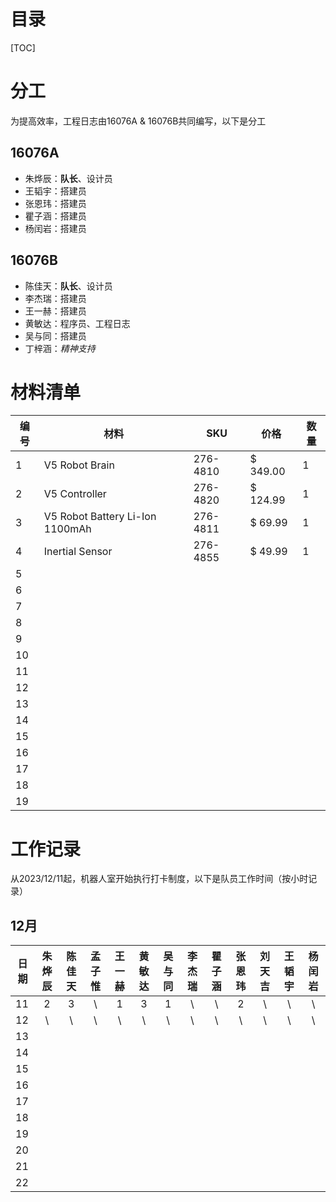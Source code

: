 # 目录

[TOC]

<div STYLE="page-break-after: always;"></div>

# 分工

为提高效率，工程日志由16076A & 16076B共同编写，以下是分工

## 16076A

- 朱烨辰：**队长**、设计员
- 王韬宇：搭建员
- 张恩玮：搭建员
- 瞿子涵：搭建员
- 杨闰岩：搭建员

## 16076B

- 陈佳天：**队长**、设计员
- 李杰瑞：搭建员
- 王一赫：搭建员
- 黄敏达：程序员、工程日志
- 吴与同：搭建员
- 丁梓涵：*精神支持*

<div STYLE="page-break-after: always;"></div>

# 材料清单

| 编号 | 材料                             | SKU      | 价格        | 数量 |
| ---- | -------------------------------- | -------- | ----------- | ---- |
| 1    | V5 Robot Brain                   | 276-4810 | $   349.00  | 1    |
| 2    | V5  Controller                   | 276-4820 | $   124.99  | 1    |
| 3    | V5  Robot Battery Li-Ion 1100mAh | 276-4811 | $     69.99 | 1    |
| 4    | Inertial  Sensor                 | 276-4855 | $     49.99 | 1    |
| 5    |                                  |          |             |      |
| 6    |                                  |          |             |      |
| 7    |                                  |          |             |      |
| 8    |                                  |          |             |      |
| 9    |                                  |          |             |      |
| 10   |                                  |          |             |      |
| 11   |                                  |          |             |      |
| 12   |                                  |          |             |      |
| 13   |                                  |          |             |      |
| 14   |                                  |          |             |      |
| 15   |                                  |          |             |      |
| 16   |                                  |          |             |      |
| 17   |                                  |          |             |      |
| 18   |                                  |          |             |      |
| 19   |                                  |          |             |      |

<div STYLE="page-break-after: always;"></div>

# 工作记录

从2023/12/11起，机器人室开始执行打卡制度，以下是队员工作时间（按小时记录）

## 12月

| 日期 | 朱烨辰 | 陈佳天 | 孟子惟 | 王一赫 | 黄敏达 | 吴与同 | 李杰瑞 | 瞿子涵 | 张恩玮 | 刘天吉 | 王韬宇 | 杨闰岩 |
| ---- | :----: | :----: | :----: | :----: | :----: | :----: | :----: | :----: | :----: | :----: | :----: | :----: |
| 11   |   2    |   3    |   \    |   1    |   3    |   1    |   \    |   \    |   2    |   \    |   \    |   \    |
| 12   |   \    |   \    |   \    |   \    |   \    |   \    |   \    |   \    |   \    |   \    |   \    |   \    |
| 13   |        |        |        |        |        |        |        |        |        |        |        |        |
| 14   |        |        |        |        |        |        |        |        |        |        |        |        |
| 15   |        |        |        |        |        |        |        |        |        |        |        |        |
| 16   |        |        |        |        |        |        |        |        |        |        |        |        |
| 17   |        |        |        |        |        |        |        |        |        |        |        |        |
| 18   |        |        |        |        |        |        |        |        |        |        |        |        |
| 19   |        |        |        |        |        |        |        |        |        |        |        |        |
| 20   |        |        |        |        |        |        |        |        |        |        |        |        |
| 21   |        |        |        |        |        |        |        |        |        |        |        |        |
| 22   |        |        |        |        |        |        |        |        |        |        |        |        |

